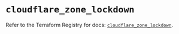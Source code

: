 # `cloudflare_zone_lockdown`

Refer to the Terraform Registry for docs: [`cloudflare_zone_lockdown`](https://registry.terraform.io/providers/cloudflare/cloudflare/5.8.4/docs/resources/zone_lockdown).
